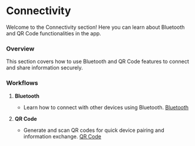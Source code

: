 <!-- ---
title: Connectivity
has_children: true
nav_order: 3
permalink: /connectivity/
parent: Bifold
layout: default
--- -->

# Connectivity

Welcome to the Connectivity section! Here you can learn about Bluetooth and QR Code functionalities in the app.

### Overview

This section covers how to use Bluetooth and QR Code features to connect and share information securely.

### Workflows

1. **Bluetooth**

   - Learn how to connect with other devices using Bluetooth. [Bluetooth](bluetooth.html)

2. **QR Code**
   - Generate and scan QR codes for quick device pairing and information exchange. [QR Code](qr-code.html)
